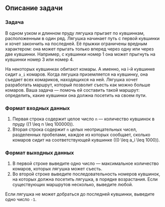 ## Описание задачи

### Задача

В одном узком и длинном пруду лягушка прыгает по кувшинкам, расположенным в один ряд. Лягушка начинает путь с первой кувшинки и хочет закончить на последней. Её прыжки ограничены вредным характером: она может прыгать только вперед через одну или через две кувшинки. Например, с кувшинки номер 1 она может прыгнуть на кувшинки номер 3 или номер 4.

На некоторых кувшинках обитают комары. А именно, на i-й кувшинке сидит `a_i` комаров. Когда лягушка приземляется на кувшинку, она съедает всех комариков, находящихся на ней. Лягушка хочет разработать маршрут, который позволит съесть как можно больше комаров. Ваша задача — помочь ей составить такой маршрут: определить, какие кувшинки она должна посетить на своем пути.

### Формат входных данных

1. Первая строка содержит целое число `n` — количество кувшинок в пруду \((1 \leq n \leq 100000)\).
2. Вторая строка содержит `n` целых неотрицательных чисел, разделенных пробелами, каждое из которых сообщает, сколько комаров сидит на соответствующей кувшинке \((0 \leq a_i \leq 1000)\).

### Формат выходных данных

1. В первой строке выведите одно число — максимальное количество комаров, которых лягушка может съесть.
2. Во второй строке выведите последовательность номеров кувшинок, на которых должна посетить лягушка, в порядке возрастания. Если существующих маршрутов несколько, выведите любой.

Если лягушка не может добраться до последней кувшинки, выведите одно число `-1`.